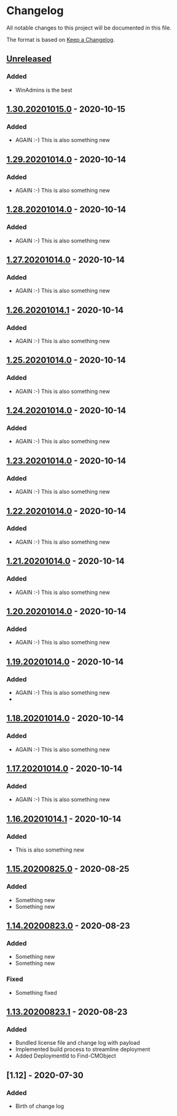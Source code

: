 # Changelog
All notable changes to this project will be documented in this file.

The format is based on [Keep a Changelog](https://keepachangelog.com/en/1.0.0/).

## [Unreleased]
### Added
- WinAdmins is the best
  
## [1.30.20201015.0] - 2020-10-15
### Added
- AGAIN :-) This is also something new

## [1.29.20201014.0] - 2020-10-14
### Added
- AGAIN :-) This is also something new

## [1.28.20201014.0] - 2020-10-14
### Added
- AGAIN :-) This is also something new

## [1.27.20201014.0] - 2020-10-14
### Added
- AGAIN :-) This is also something new

## [1.26.20201014.1] - 2020-10-14
### Added
- AGAIN :-) This is also something new

## [1.25.20201014.0] - 2020-10-14
### Added
- AGAIN :-) This is also something new

## [1.24.20201014.0] - 2020-10-14
### Added
- AGAIN :-) This is also something new

## [1.23.20201014.0] - 2020-10-14
### Added
- AGAIN :-) This is also something new

## [1.22.20201014.0] - 2020-10-14
### Added
- AGAIN :-) This is also something new

## [1.21.20201014.0] - 2020-10-14
### Added
- AGAIN :-) This is also something new

## [1.20.20201014.0] - 2020-10-14
### Added
- AGAIN :-) This is also something new

## [1.19.20201014.0] - 2020-10-14
### Added
- AGAIN :-) This is also something new
- 
## [1.18.20201014.0] - 2020-10-14
### Added
- AGAIN :-) This is also something new

## [1.17.20201014.0] - 2020-10-14
### Added
- AGAIN :-) This is also something new

## [1.16.20201014.1] - 2020-10-14
### Added
- This is also something new

## [1.15.20200825.0] - 2020-08-25
### Added
- Something new
- Something new

## [1.14.20200823.0] - 2020-08-23
### Added
- Something new
- Something new

### Fixed
- Something fixed

## [1.13.20200823.1] - 2020-08-23
### Added
- Bundled license file and change log with payload
- Implemented build process to streamline deployment
- Added DeploymentId to Find-CMObject

## [1.12] - 2020-07-30
### Added
- Birth of change log

[Unreleased]: https://github.com/codaamok/adamcook-mycicdtestrepo/compare/1.30.20201015.0..HEAD
[1.30.20201015.0]: https://github.com/codaamok/adamcook-mycicdtestrepo/compare/1.29.20201014.0..1.30.20201015.0
[1.29.20201014.0]: https://github.com/codaamok/adamcook-mycicdtestrepo/compare/1.28.20201014.0..1.29.20201014.0
[1.28.20201014.0]: https://github.com/codaamok/adamcook-mycicdtestrepo/compare/1.27.20201014.0..1.28.20201014.0
[1.27.20201014.0]: https://github.com/codaamok/adamcook-mycicdtestrepo/compare/1.26.20201014.1..1.27.20201014.0
[1.26.20201014.1]: https://github.com/codaamok/adamcook-mycicdtestrepo/compare/1.25.20201014.0..1.26.20201014.1
[1.25.20201014.0]: https://github.com/codaamok/adamcook-mycicdtestrepo/compare/1.24.20201014.0..1.25.20201014.0
[1.24.20201014.0]: https://github.com/codaamok/adamcook-mycicdtestrepo/compare/1.23.20201014.0..1.24.20201014.0
[1.23.20201014.0]: https://github.com/codaamok/adamcook-mycicdtestrepo/compare/1.22.20201014.0..1.23.20201014.0
[1.22.20201014.0]: https://github.com/codaamok/adamcook-mycicdtestrepo/compare/1.21.20201014.0..1.22.20201014.0
[1.21.20201014.0]: https://github.com/codaamok/adamcook-mycicdtestrepo/compare/1.20.20201014.0..1.21.20201014.0
[1.20.20201014.0]: https://github.com/codaamok/adamcook-mycicdtestrepo/compare/1.19.20201014.0..1.20.20201014.0
[1.19.20201014.0]: https://github.com/codaamok/adamcook-mycicdtestrepo/compare/1.18.20201014.0..1.19.20201014.0
[1.18.20201014.0]: https://github.com/codaamok/adamcook-mycicdtestrepo/compare/1.17.20201014.0..1.18.20201014.0
[1.17.20201014.0]: https://github.com/codaamok/adamcook-mycicdtestrepo/compare/1.16.20201014.1..1.17.20201014.0
[1.16.20201014.1]: https://github.com/codaamok/adamcook-mycicdtestrepo/compare/1.15.20200825.0..1.16.20201014.1
[1.15.20200825.0]: https://github.com/codaamok/adamcook-mycicdtestrepo/compare/1.14.20200823.0..1.15.20200825.0
[1.14.20200823.0]: https://github.com/codaamok/adamcook-mycicdtestrepo/compare/1.13.20200823.1..1.14.20200823.0
[1.13.20200823.1]: https://github.com/codaamok/adamcook-mycicdtestrepo/compare/1.12..1.13.20200823.1
[1.2]: https://github.com/codaamok/PSCMContentMgmt/tree/1.2